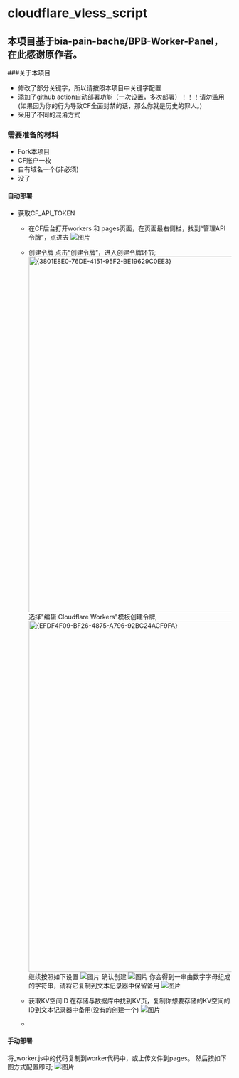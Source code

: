 # cloudflare_vless_script
## 本项目基于bia-pain-bache/BPB-Worker-Panel，在此感谢原作者。

###关于本项目
- 修改了部分关键字，所以请按照本项目中关键字配置
- 添加了github action自动部署功能（一次设置，多次部署）！！！请勿滥用(如果因为你的行为导致CF全面封禁的话，那么你就是历史的罪人。)
- 采用了不同的混淆方式
  
### 需要准备的材料
- Fork本项目
- CF账户一枚
- 自有域名一个(非必须)
- 没了

#### 自动部署
- 获取CF_API_TOKEN
  - 在CF后台打开workers 和 pages页面，在页面最右侧栏，找到“管理API令牌”，点进去
    ![图片](https://github.com/user-attachments/assets/cfa5b9eb-f638-4364-bd88-f964fd8046e9)
  - 创建令牌
    点击“创建令牌”，进入创建令牌环节;
    <img width="800" alt="{3801E8E0-76DE-4151-95F2-BE19629C0EE3}" src="https://github.com/user-attachments/assets/a220a797-c689-44ee-bf4c-b205ec35c79d" />
    选择"编辑 Cloudflare Workers"模板创建令牌,
    <img width="790" alt="{EFDF4F09-BF26-4875-A796-92BC24ACF9FA}" src="https://github.com/user-attachments/assets/6938658a-bc02-4c82-b7f4-1c06bae87184" />
    继续按照如下设置
    ![图片](https://github.com/user-attachments/assets/9b27cb45-403a-4972-9e53-8e3d4afb65c5)
    确认创建
    ![图片](https://github.com/user-attachments/assets/b7b441e4-8585-45f5-b710-a20ae115c4f0)
    你会得到一串由数字字母组成的字符串，请将它复制到文本记录器中保留备用
    ![图片](https://github.com/user-attachments/assets/b6aa054e-4592-4e6c-9afc-d761a77377ce)

   - 获取KV空间ID
     在存储与数据库中找到KV页，复制你想要存储的KV空间的ID到文本记录器中备用(没有的创建一个)
     ![图片](https://github.com/user-attachments/assets/0752bead-5498-413d-99ca-2c50b46bb523)

   - 

#### 手动部署
将_worker.js中的代码复制到worker代码中，或上传文件到pages。
然后按如下图方式配置即可;
![图片](https://github.com/user-attachments/assets/6a5c906e-79fa-401d-8015-5bcf908b35e3)
